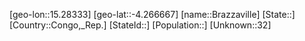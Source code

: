 ﻿---
location: [-4.266667,15.28333]
type: City
tags:
- geo/City


SpocWebEntityId: 35917
isDeleted: false
confidential: public

---
[geo-lon::15.28333]
[geo-lat::-4.266667]
[name::Brazzaville]
[State::]
[Country::Congo,_Rep.]
[StateId::]
[Population::]
[Unknown::32]

